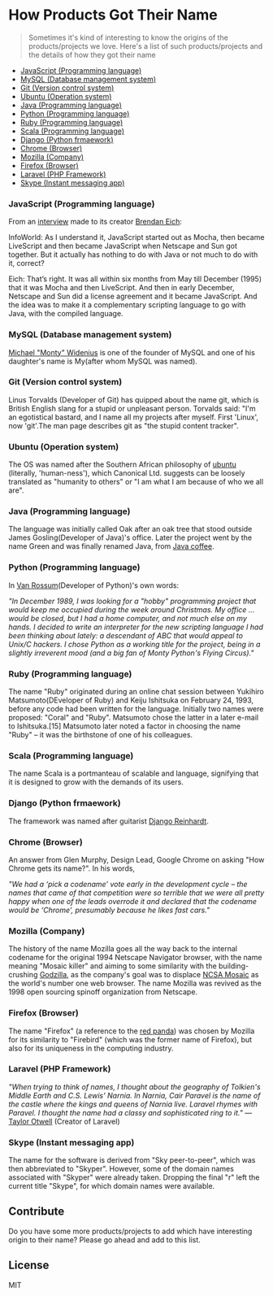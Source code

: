 # How Products Got Their Name
> Sometimes it's kind of interesting to know the origins of the products/projects we love. Here's a list of such products/projects and the details of how they got their name

  - [JavaScript (Programming language)](https://github.com/amitmerchant1990/how-products-got-their-name#javascript-programming-language)
  - [MySQL (Database management system)](https://github.com/amitmerchant1990/how-products-got-their-name#mysql-database-management-system)
  - [Git (Version control system)](https://github.com/amitmerchant1990/how-products-got-their-name#git-version-control-system)
  - [Ubuntu (Operation system)](https://github.com/amitmerchant1990/how-products-got-their-name#ubuntu-operation-system)
  - [Java (Programming language)](https://github.com/amitmerchant1990/how-products-got-their-name#java-programming-language)
  - [Python (Programming language)](https://github.com/amitmerchant1990/how-products-got-their-name#python-programming-language)
  - [Ruby (Programming language)](https://github.com/amitmerchant1990/how-products-got-their-name#ruby-programming-language)
  - [Scala (Programming language)](https://github.com/amitmerchant1990/how-products-got-their-name#scala-programming-language)
  - [Django (Python frmaework)](https://github.com/amitmerchant1990/how-products-got-their-name#django-python-frmaework)
  - [Chrome (Browser)](https://github.com/amitmerchant1990/how-products-got-their-name#chrome-browser)
  - [Mozilla (Company)](https://github.com/amitmerchant1990/how-products-got-their-name#mozilla-company)
  - [Firefox (Browser)](https://github.com/amitmerchant1990/how-products-got-their-name#firefox-browser)
  - [Laravel (PHP Framework)](https://github.com/amitmerchant1990/how-products-got-their-name#laravel-php-framework)
  - [Skype (Instant messaging app)](https://github.com/amitmerchant1990/how-products-got-their-name#skype-instant-messaging-app)
  
### JavaScript (Programming language)

From an [interview](http://www.infoworld.com/d/developer-world/javascript-creator-ponders-past-future-704) made to its creator [Brendan Eich](http://en.wikipedia.org/wiki/Brendan_Eich):

InfoWorld: As I understand it, JavaScript started out as Mocha, then became LiveScript and then became JavaScript when Netscape and Sun got together. But it actually has nothing to do with Java or not much to do with it, correct?

Eich: That’s right. It was all within six months from May till December (1995) that it was Mocha and then LiveScript. And then in early December, Netscape and Sun did a license agreement and it became JavaScript. And the idea was to make it a complementary scripting language to go with Java, with the compiled language.

### MySQL (Database management system)

[Michael "Monty" Widenius](https://en.wikipedia.org/wiki/Michael_Widenius) is one of the founder of MySQL and one of his daughter's name is My(after whom MySQL was named).

### Git (Version control system)

Linus Torvalds (Developer of Git) has quipped about the name git, which is British English slang for a stupid or unpleasant person. Torvalds said: "I'm an egotistical bastard, and I name all my projects after myself. First 'Linux', now 'git'.The man page describes git as "the stupid content tracker".

### Ubuntu (Operation system)

The OS was named after the Southern African philosophy of [ubuntu](https://en.wikipedia.org/wiki/Ubuntu_(philosophy)) (literally, 'human-ness'), which Canonical Ltd. suggests can be loosely translated as "humanity to others" or "I am what I am because of who we all are".

### Java (Programming language) 

The language was initially called Oak after an oak tree that stood outside James Gosling(Developer of Java)'s office. Later the project went by the name Green and was finally renamed Java, from [Java coffee](https://en.wikipedia.org/wiki/Java_coffee).

### Python (Programming language) 

In [Van Rossum](https://en.wikipedia.org/wiki/Guido_van_Rossum)(Developer of Python)'s own words:

_"In December 1989, I was looking for a "hobby" programming project that would keep me occupied during the week around Christmas. My office ... would be closed, but I had a home computer, and not much else on my hands. I decided to write an interpreter for the new scripting language I had been thinking about lately: a descendant of ABC that would appeal to Unix/C hackers. I chose Python as a working title for the project, being in a slightly irreverent mood (and a big fan of Monty Python's Flying Circus)."_

### Ruby (Programming language) 

The name "Ruby" originated during an online chat session between Yukihiro Matsumoto(DEveloper of Ruby) and Keiju Ishitsuka on February 24, 1993, before any code had been written for the language. Initially two names were proposed: "Coral" and "Ruby". Matsumoto chose the latter in a later e-mail to Ishitsuka.[15] Matsumoto later noted a factor in choosing the name "Ruby" – it was the birthstone of one of his colleagues.

### Scala (Programming language) 

The name Scala is a portmanteau of scalable and language, signifying that it is designed to grow with the demands of its users.

### Django (Python frmaework)

The framework was named after guitarist [Django Reinhardt](https://en.wikipedia.org/wiki/Django_Reinhardt).

### Chrome (Browser)

An answer from Glen Murphy, Design Lead, Google Chrome on asking "How Chrome gets its name?". In his words,

_"We had a ‘pick a codename’ vote early in the development cycle – the names that came of that competition were so terrible that we were all pretty happy when one of the leads overrode it and declared that the codename would be ‘Chrome’, presumably because he likes fast cars."_

### Mozilla (Company)

The history of the name Mozilla goes all the way back to the internal codename for the original 1994 Netscape Navigator browser, with the name meaning "Mosaic killer" and aiming to some similarity with the building-crushing [Godzilla](https://en.wikipedia.org/wiki/Godzilla), as the company's goal was to displace [NCSA Mosaic](https://en.wikipedia.org/wiki/Mosaic_(web_browser)) as the world's number one web browser. The name Mozilla was revived as the 1998 open sourcing spinoff organization from Netscape.

### Firefox (Browser)

The name "Firefox" (a reference to the [red panda](https://en.wikipedia.org/wiki/Red_panda)) was chosen by Mozilla for its similarity to "Firebird" (which was the former name of Firefox), but also for its uniqueness in the computing industry.

### Laravel (PHP Framework)

_"When trying to think of names, I thought about the geography of Tolkien's Middle Earth and C.S. Lewis' Narnia. In Narnia, Cair Paravel is the name of the castle where the kings and queens of Narnia live. Laravel rhymes with Paravel. I thought the name had a classy and sophisticated ring to it."_ — [Taylor Otwell](https://twitter.com/taylorotwell) (Creator of Laravel)

### Skype (Instant messaging app)

The name for the software is derived from "Sky peer-to-peer", which was then abbreviated to "Skyper". However, some of the domain names associated with "Skyper" were already taken. Dropping the final "r" left the current title "Skype", for which domain names were available.

## Contribute

Do you have some more products/projects to add which have interesting origin to their name? Please go ahead and add to this list.

## License

MIT
